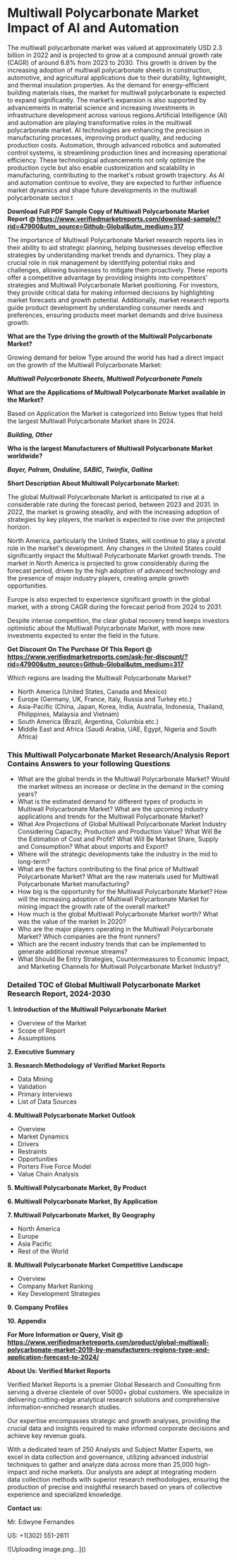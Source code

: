  <h1>Multiwall Polycarbonate Market Impact of AI and Automation</h1>The multiwall polycarbonate market was valued at approximately USD 2.3 billion in 2022 and is projected to grow at a compound annual growth rate (CAGR) of around 6.8% from 2023 to 2030. This growth is driven by the increasing adoption of multiwall polycarbonate sheets in construction, automotive, and agricultural applications due to their durability, lightweight, and thermal insulation properties. As the demand for energy-efficient building materials rises, the market for multiwall polycarbonate is expected to expand significantly. The market’s expansion is also supported by advancements in material science and increasing investments in infrastructure development across various regions.Artificial Intelligence (AI) and automation are playing transformative roles in the multiwall polycarbonate market. AI technologies are enhancing the precision in manufacturing processes, improving product quality, and reducing production costs. Automation, through advanced robotics and automated control systems, is streamlining production lines and increasing operational efficiency. These technological advancements not only optimize the production cycle but also enable customization and scalability in manufacturing, contributing to the market's robust growth trajectory. As AI and automation continue to evolve, they are expected to further influence market dynamics and shape future developments in the multiwall polycarbonate sector.t</p><p id="" class=""><strong>Download Full PDF Sample Copy of Multiwall Polycarbonate Market Report @ <a href="https://www.verifiedmarketreports.com/download-sample/?rid=47900&utm_source=Github-Global&utm_medium=317" target="_blank">https://www.verifiedmarketreports.com/download-sample/?rid=47900&utm_source=Github-Global&utm_medium=317</a></strong></p><p>The importance of&nbsp;Multiwall Polycarbonate Market research reports lies in their ability to aid strategic planning, helping businesses develop effective strategies by understanding market trends and dynamics. They play a crucial role in risk management by identifying potential risks and challenges, allowing businesses to mitigate them proactively. These reports offer a competitive advantage by providing insights into competitors' strategies and Multiwall Polycarbonate Market positioning. For investors, they provide critical data for making informed decisions by highlighting market forecasts and growth potential. Additionally, market research reports guide product development by understanding consumer needs and preferences, ensuring products meet market demands and drive business growth.</p><p><strong>What are the&nbsp;Type driving the growth of the Multiwall Polycarbonate Market?</strong></p><p id="" class="">Growing demand for below Type around the world has had a direct impact on the growth of the Multiwall Polycarbonate Market:</p><em><strong>Multiwall Polycarbonate Sheets, Multiwall Polycarbonate Panels</strong></em></p><strong>What are the&nbsp;Applications&nbsp;of Multiwall Polycarbonate Market available in the Market?</strong></p><p id="" class="">Based on Application the Market is categorized into Below types that held the largest Multiwall Polycarbonate Market share In 2024.</p><em><strong>Building, Other</strong></em></p><strong>Who is the largest Manufacturers of Multiwall Polycarbonate Market worldwide?</strong></p><p><em><strong>Bayer, Palram, Onduline, SABIC, Twinfix, Gallina</strong></em></p><p id="" class=""><strong>Short Description About Multiwall Polycarbonate Market:</strong></p><p>The global Multiwall Polycarbonate Market is anticipated to rise at a considerable rate during the forecast period, between 2023 and 2031. In 2022, the market is growing steadily, and with the increasing adoption of strategies by key players, the market is expected to rise over the projected horizon.</p><p>North America, particularly the United States, will continue to play a pivotal role in the market's development. Any changes in the United States could significantly impact the Multiwall Polycarbonate Market growth trends. The market in North America is projected to grow considerably during the forecast period, driven by the high adoption of advanced technology and the presence of major industry players, creating ample growth opportunities.</p><p>Europe is also expected to experience significant growth in the global market, with a strong CAGR during the forecast period from 2024 to 2031.</p><p>Despite intense competition, the clear global recovery trend keeps investors optimistic about the Multiwall Polycarbonate Market, with more new investments expected to enter the field in the future.</p><p id="" class=""><strong>Get Discount On The Purchase Of This Report @ <a href="https://www.verifiedmarketreports.com/ask-for-discount/?rid=47900&utm_source=Github-Global&utm_medium=317" target="_blank">https://www.verifiedmarketreports.com/ask-for-discount/?rid=47900&utm_source=Github-Global&utm_medium=317</a></strong></p>Which regions are leading the Multiwall Polycarbonate Market?</p><ul><li>North America (United States, Canada and Mexico)</li><li>Europe (Germany, UK, France, Italy, Russia and Turkey etc.)</li><li>Asia-Pacific (China, Japan, Korea, India, Australia, Indonesia, Thailand, Philippines, Malaysia and Vietnam)</li><li>South America (Brazil, Argentina, Columbia etc.)</li><li>Middle East and Africa (Saudi Arabia, UAE, Egypt, Nigeria and South Africa)</li></ul><h3 id="" class="">This Multiwall Polycarbonate Market Research/Analysis Report Contains Answers to your following Questions</h3><ul><li>What are the global trends in the Multiwall Polycarbonate Market? Would the market witness an increase or decline in the demand in the coming years?</li><li>What is the estimated demand for different types of products in Multiwall Polycarbonate Market? What are the upcoming industry applications and trends for the Multiwall Polycarbonate Market?</li><li>What Are Projections of Global Multiwall Polycarbonate Market Industry Considering Capacity, Production and Production Value? What Will Be the Estimation of Cost and Profit? What Will Be Market Share, Supply and Consumption? What about imports and Export?</li><li>Where will the strategic developments take the industry in the mid to long-term?</li><li>What are the factors contributing to the final price of Multiwall Polycarbonate Market? What are the raw materials used for Multiwall Polycarbonate Market manufacturing?</li><li>How big is the opportunity for the Multiwall Polycarbonate Market? How will the increasing adoption of Multiwall Polycarbonate Market for mining impact the growth rate of the overall market?</li><li>How much is the global Multiwall Polycarbonate Market worth? What was the value of the market In 2020?</li><li>Who are the major players operating in the Multiwall Polycarbonate Market? Which companies are the front runners?</li><li>Which are the recent industry trends that can be implemented to generate additional revenue streams?</li><li>What Should Be Entry Strategies, Countermeasures to Economic Impact, and Marketing Channels for Multiwall Polycarbonate Market Industry?</li></ul><h3 id="" class="">Detailed TOC of Global Multiwall Polycarbonate Market Research Report, 2024-2030</h3><p id="" class=""><strong>1. Introduction of the Multiwall Polycarbonate Market</strong></p><ul><li>Overview of the Market</li><li>Scope of Report</li><li>Assumptions</li></ul><p id="" class=""><strong>2. Executive Summary</strong></p><p id="" class=""><strong>3. Research Methodology of Verified Market Reports</strong></p><ul><li>Data Mining</li><li>Validation</li><li>Primary Interviews</li><li>List of Data Sources</li></ul><p id="" class=""><strong>4. Multiwall Polycarbonate Market Outlook</strong></p><ul><li>Overview</li><li>Market Dynamics</li><li>Drivers</li><li>Restraints</li><li>Opportunities</li><li>Porters Five Force Model</li><li>Value Chain Analysis</li></ul><p id="" class=""><strong>5. Multiwall Polycarbonate Market, By Product</strong></p><p id="" class=""><strong>6. Multiwall Polycarbonate Market, By Application</strong></p><p id="" class=""><strong>7. Multiwall Polycarbonate Market, By Geography</strong></p><ul><li>North America</li><li>Europe</li><li>Asia Pacific</li><li>Rest of the World</li></ul><p id="" class=""><strong>8. Multiwall Polycarbonate Market Competitive Landscape</strong></p><ul><li>Overview</li><li>Company Market Ranking</li><li>Key Development Strategies</li></ul><p id="" class=""><strong>9. Company Profiles</strong></p><p id="" class=""><strong>10. Appendix</strong></p><p id="" class=""><strong>For More Information or Query, Visit @ <a href="https://www.verifiedmarketreports.com/product/global-multiwall-polycarbonate-market-2019-by-manufacturers-regions-type-and-application-forecast-to-2024/" target="_blank">https://www.verifiedmarketreports.com/product/global-multiwall-polycarbonate-market-2019-by-manufacturers-regions-type-and-application-forecast-to-2024/</a></strong></p><p id="" class=""><strong>About Us: Verified Market Reports</strong></p><p id="" class="">Verified Market Reports is a premier Global Research and Consulting firm serving a diverse clientele of over 5000+ global customers. We specialize in delivering cutting-edge analytical research solutions and comprehensive information-enriched research studies.</p><p id="" class="">Our expertise encompasses strategic and growth analyses, providing the crucial data and insights required to make informed corporate decisions and achieve key revenue goals.</p><p id="" class="">With a dedicated team of 250 Analysts and Subject Matter Experts, we excel in data collection and governance, utilizing advanced industrial techniques to gather and analyze data across more than 25,000 high-impact and niche markets. Our analysts are adept at integrating modern data collection methods with superior research methodologies, ensuring the production of precise and insightful research based on years of collective experience and specialized knowledge.</p><p id="" class=""><strong>Contact us:</strong></p><p id="" class="">Mr. Edwyne Fernandes</p><p id="" class="">US: +1(302) 551-2611</p>
![Uploading image.png…]()
